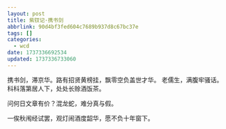 ```yaml
---
layout: post
title: 紫钗记·携书剑
abbrlink: 90d4bf3fed604c7689b937d8c67bc37e
tags: []
categories:
  - wcd
date: 1737336692534
updated: 1737336733060
---
```


携书剑，滞京华。路有招贤黄榜挂，飘零空负盖世才华。
老儒生，满腹牢骚话。科科落第居人下，处处长赊酒饭茶。

问何日文章有价？混龙蛇，难分真与假。

一俟秋闱经试罢，观灯闹酒度韶华，愿不负十年窗下。
